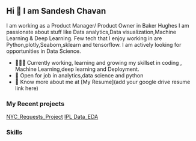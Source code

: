 ## Hi 👋 I am Sandesh Chavan
I am working as a Product Manager/ Product Owner in Baker Hughes 
 I am passionate about stuff like Data analytics,Data visualization,Machine Learning & Deep Learning. 
Few tech that I enjoy working in are Python,plotly,Seaborn,sklearn and tensorflow. I am actively looking for opportunities in Data Science.

- 👨🏽‍💻 Currently working, learning and growing my skillset in coding , Machine Learning,deep learning and Deployment.
- 🤝 Open for job in  analytics,data science and python
- 👨 Know more about me at [My Resume](add your google drive resume link here) 

### My Recent projects 
[NYC_Requests_Project](https://github.com/sandeshchavan27/NYC_Requests_Project)
[IPL Data_EDA](https://github.com/sandeshchavan27/IPL_EDA)

### Skills

